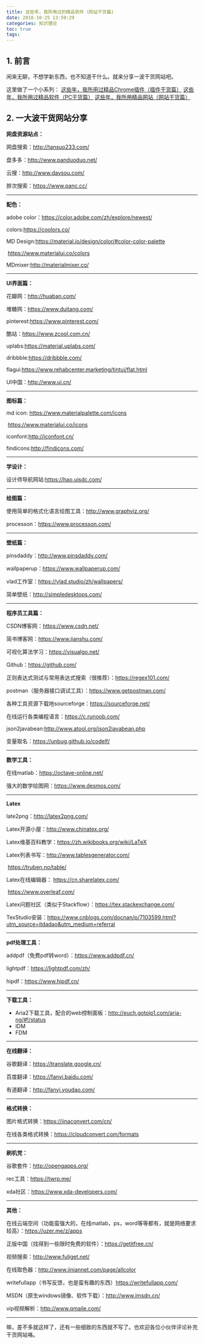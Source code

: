 ```yaml
---
title: 这些年，我所用过的精品软件（网站干货篇)
date: 2018-10-25 13:59:29
categories: 知识理论
toc: true
tags: 
---
```


## 1. 前言

闲来无聊，不想学新东西，也不知道干什么。就来分享一波干货网站吧。

这里做了一个小系列：
[这些年，我所用过精品Chrome插件（插件干货篇）](https://www.ravenxrz.ink/archives/over-the-years-ive-used-the-premium-chrome-plugins.html)
[这些年，我所用过精品软件（PC干货篇）](https://www.ravenxrz.ink/archives/over-the-years-i-have-used-the-best-software-pc-dry-chapter.html)
[这些年，我所用精品网站（网站干货篇）](https://www.ravenxrz.ink/archives/over-the-years-ive-used-top-quality-websites-dry-articles.html)

<!-- more -->

## 2. 一大波干货网站分享

**网盘资源站点：**

网盘搜索：http://tansuo233.com/

盘多多：http://www.panduoduo.net/

云搜：http://www.daysou.com/

胖次搜索：https://www.panc.cc/

---

**配色：**

adobe color：https://color.adobe.com/zh/explore/newest/

colors:https://coolors.co/

MD Design:https://material.io/design/color/#color-color-palette

​		      https://www.materialui.co/colors

MDmixer:http://materialmixer.co/

---

**UI界面篇：**

花瓣网：http://huaban.com/

堆糖网：https://www.duitang.com/

pinterest:https://www.pinterest.com/

酷站：https://www.zcool.com.cn/

uplabs:https://material.uplabs.com/

dribbble:https://dribbble.com/

flagui:https://www.rehabcenter.marketing/tintui/flat.html

UI中国：http://www.ui.cn/

---

**图标篇：**

md icon:   https://www.materialpalette.com/icons

​       		https://www.materialui.co/icons

iconfont:http://iconfont.cn/

findicons:http://findicons.com/

---

**学设计：**

设计师导航网站:https://hao.uisdc.com/

---

**绘图篇：**

使用简单的格式化语言绘图工具：http://www.graphviz.org/

processon：https://www.processon.com/

---

**壁纸篇：**

pinsdaddy：http://www.pinsdaddy.com/

wallpaperup：https://www.wallpaperup.com/

vlad工作室：https://vlad.studio/zh/wallpapers/

简单壁纸：http://simpledesktops.com/

---

**程序员工具篇：**

CSDN博客网：https://www.csdn.net/

简书博客网：https://www.jianshu.com/

可视化算法学习：https://visualgo.net/

Github：https://github.com/

正则表达式测试与常用表达式搜索（很推荐）：https://regex101.com/

postman（服务器接口调试工具）：https://www.getpostman.com/

各种工具资源下载地sourceforge：https://sourceforge.net/

在线运行各类编程语言：https://c.runoob.com/

json2javabean:http://www.atool.org/json2javabean.php

变量取名：https://unbug.github.io/codelf/

---

**数学工具：**

在线matlab：https://octave-online.net/

强大的数学绘图网：https://www.desmos.com/

---

**Latex**

late2png：http://latex2png.com/

Latex开源小屋：http://www.chinatex.org/

Latex维基百科教学：https://zh.wikibooks.org/wiki/LaTeX

Latex列表书写：http://www.tablesgenerator.com/

​			https://truben.no/table/

Latex在线编辑器： https://cn.sharelatex.com/

​				https://www.overleaf.com/

Latex问题社区（类似于Stackflow）：https://tex.stackexchange.com/

TexStudio安装：https://www.cnblogs.com/docnan/p/7103599.html?utm_source=itdadao&utm_medium=referral

---

**pdf处理工具：**

addpdf（免费pdf转word）：https://www.addpdf.cn/

lightpdf：https://lightpdf.com/zh/

hipdf：https://www.hipdf.cn/

---

**下载工具：**

- Aria2下载工具，配合的web控制面板：http://euch.gotoip1.com/aria-ng/#!/status
- IDM
- FDM

---

**在线翻译：**

谷歌翻译：https://translate.google.cn/

百度翻译：https://fanyi.baidu.com/

有道翻译：http://fanyi.youdao.com/

---

**格式转换：**

图片格式转换：https://jinaconvert.com/cn/

在线各类格式转换：https://cloudconvert.com/formats

---

**刷机党：**

谷歌套件：http://opengapps.org/

rec工具：https://twrp.me/

xda社区：https://www.xda-developers.com/

---



**其他：**

在线云端空间（功能蛮强大的，在线matlab，ps，word等等都有，就是网络要求较高）：https://uzer.me/z/apps

正版中国（找得到一些限时免费的软件）：https://getitfree.cn/

视频搜索：http://www.fuliget.net/

在线取色器：http://www.jiniannet.com/page/allcolor

writefullapp（书写反馈，也是蛮有趣的东西）https://writefullapp.com/

MSDN（原生windows镜像、软件下载）：http://www.imsdn.cn/

vip视频解析：http://www.qmaile.com/

---

嘛，差不多就这样了，还有一些细致的东西就不写了。也欢迎各位小伙伴评论补充干货网站咯。


